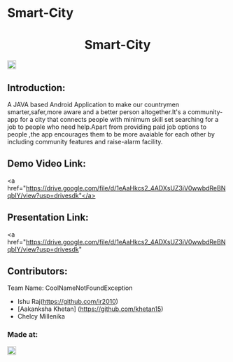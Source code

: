 # Smart-City

<h1 align="center">Smart-City</h1>
<p align="center">
</p>

<a href="https://hack36.com"> <img src="http://bit.ly/BuiltAtHack36" height=20px> </a>


## Introduction:
A JAVA based Android Application to make our countrymen smarter,safer,more aware and a better person altogether.It's a community-app for a city that connects people with minimum skill set searching for a job to people who need help.Apart from providing paid job options to people ,the app encourages them to be more avaiable for each other by including community features and raise-alarm facility.
  
## Demo Video Link:
  <a href="https://drive.google.com/file/d/1eAaHkcs2_4ADXsUZ3iV0wwbdReBNqbIY/view?usp=drivesdk"</a>
  
## Presentation Link:
  <a href="https://drive.google.com/file/d/1eAaHkcs2_4ADXsUZ3iV0wwbdReBNqbIY/view?usp=drivesdk" </a>
  
  
## Contributors:

Team Name: CoolNameNotFoundException

* Ishu Raj(https://github.com/ir2010)
* [Aakanksha Khetan] (https://github.com/khetan15)
* Chelcy Millenika 


### Made at:
<a href="https://hack36.com"> <img src="http://bit.ly/BuiltAtHack36" height=20px> </a>